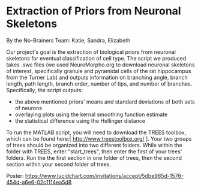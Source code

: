 # Extraction of Priors from Neuronal Skeletons
By the No-Brainers Team: Katie, Sandra, Elizabeth

Our project's goal is the extraction of biological priors from neuronal skeletons for eventual classification of cell type. The script we produced takes .swc files (we used NeuroMorpho.org to download neuronal skeletons of interest, specifically granule and pyramidal cells of the rat hippocampus from the Turner Lab) and outputs information on branching angle, branch length, path length, branch order, number of tips, and number of branches. Specifically, the script outputs:
- the above mentioned priors' means and standard deviations of both sets of neurons
- overlaying plots using the kernal smoothing function estimate
- the statistical difference using the Hellinger distance

To run the MATLAB script, you will need to download the TREES toolbox, which can be found here:[ http://www.treestoolbox.org/ ].
Your two groups of trees should be organized into two different folders. While within the folder with TREES, enter "start_trees", then enter the first of your trees' folders. Run the the first section in one folder of trees, then the second section within your second folder of trees.

Poster: https://www.lucidchart.com/invitations/accept/5dbe965d-1576-454d-a6e6-02c1114ea5d8
